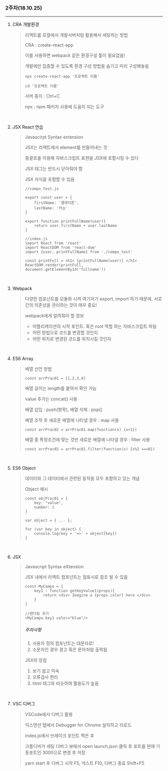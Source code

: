 ### 2주차(18.10.25)

------

1. CRA 개발환경

   > 리액트를 로컬에서 개발서버처럼 활용해서 세팅하는 방법
   >
   > CRA : create-react-app
   >
   > 이를 사용하면 webpack 같은 환경구설 툴이 필요없음!
   >
   > 개발에만 집중할 수 있도록 환경 구성 방법을 숨기고 미리 구성해놓음
   >
   > `npx create-react-app '프로젝트 이름'` 
   >
   > `cd '프로젝트 이름'`
   >
   > 서버 중지 : Ctrl+C
   >
   > npx : npm 패키지 사용에 도움이 되는 도구

   <br/>

2. JSX React 연습

   > Javascirpt Syntax extension
   >
   > JSX는 리액트에서 element를 만들어내는 것
   >
   > 중괄호를 이용해 자바스크립트 표현을 JSX에 포함시킬 수 있다
   >
   > JSX 태그는 반드시 닫아줘야 함
   >
   > JSX 자식을 포함할 수 있음
   >
   > ```
   > //compo_test.js
   > 
   > export const user = {
   >     firstName: '클레이튼',
   >     lastName: '커쇼'
   > }
   > 
   > export function printFullName(user){
   >     return user.firstName + user.lastName
   > }
   > ```
   >
   > ```
   > //index.js
   > import React from 'react'
   > import ReactDOM from 'react-dom'
   > import {user, printFullName} from './compo_test'
   > 
   > const printFull = <h1> {printFullName(user)} </h1>
   > ReactDOM.render(printFull, document.getElementById('fullname'))
   > ```

   <br/>

3. Webpack

   > 다양한 컴포넌트를 모듈화 시켜 여기저기 export, import 하기 때문에, 서로 간의 의존성을 관리하는 것이 매우 중요!
   >
   > webpack에게 알려줘야 할 정보
   >
   > - 어플리케이션의 시작 포인트. 혹은 root 역할 하는 자바스크립트 파일
   > - 어떤 방법으로 코드를 변경할 것인지
   > - 어떤 위치로 변경된 코드를 위치시킬 것인지

   <br/>

4. ES6 Array

   > 배열 선언 방법
   >
   > `const arrPrac01 = [1,2,3,4]`
   >
   > 배열 길이는 length를 붙여서 확인 가능
   >
   > value 추가는 concat() 사용
   >
   >
   >
   > 배열 삽입 : push(항목), 배열 삭제 : pop()
   >
   > 배열 조작 후 새로운 배열에 나타낼 경우 : map 사용
   >
   > ```
   > const arrPrac02 = arrPrac01.map(function(x) {x+1})
   > ```
   >
   > 배열 중 특정조건에 맞는 것만 새로운 배열에 나타낼 경우 : filter 사용
   >
   > ```
   > const arrPrac02 = arrPrac01.filter(function(x) {x%2 ===0})
   > ```

   <br/>

5. ES6 Object

   > 데이터와 그 데이터에서 관련된 동작을 모두 포함하고 있는 개념
   >
   > Object 예시
   >
   > ```
   > const objPrac01 = {
   >     key: "value",
   >     number: 1
   > }
   > ```
   >
   > ```
   > var object = { ... };
   > 
   > for (var key in object) {
   >     console.log(key + '=>' + object[key])
   > }
   > ```

   <br/>

6. JSX

   > Javascript Syntax eXtension
   >
   > JSX 내에서 리액트 컴포넌트는 점표시로 참조 될 수 있음
   >
   > ```
   > const MyCompo = {
   >     key1 : function getKeyValue1(props){
   >         return <div> Imagine a {props.color} here </div>
   >     }
   > }
   > 
   > //렌더링 추가
   > <MyCompo.key1 color="blue"/>
   > ```
   >
   >
   >
   > ##### 주의사항
   >
   > 1. 사용자 정의 컴포넌트는 대문자로!
   > 2. 소문자인 경우 경고 혹은 문자처럼 출력됨
   >
   >
   >
   > JSX의 장점
   >
   > 1. 보기 쉽고 익숙
   > 2. 오류검사 편리
   > 3. html 태그와 비슷하여 활용도가 높음

   <br/>

7. VSC 디버그

   > VSCode에서 디버그 활용
   >
   > 익스텐션 탭에서 Debugger for Chrome 설치하고 리로드
   >
   > index.js에서 브레이크 포인트 찍은 후
   >
   > 크롬디버거 세팅 디버그 뷰에서 open launch.json 클릭 후 포트를 현재 기동포트인 3000으로 변경 후 저장
   >
   > yarn start 후 디버그 시작 F5, 넥스트 F10, 디버그 종료 Shift+F5